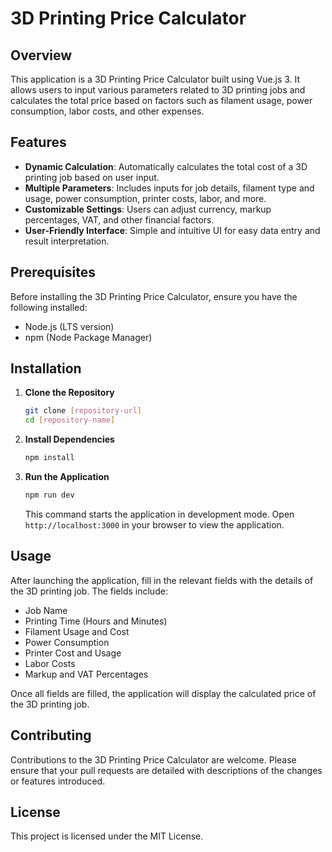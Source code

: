 
# 3D Printing Price Calculator

## Overview

This application is a 3D Printing Price Calculator built using Vue.js 3. It allows users to input various parameters related to 3D printing jobs and calculates the total price based on factors such as filament usage, power consumption, labor costs, and other expenses.

## Features

- **Dynamic Calculation**: Automatically calculates the total cost of a 3D printing job based on user input.
- **Multiple Parameters**: Includes inputs for job details, filament type and usage, power consumption, printer costs, labor, and more.
- **Customizable Settings**: Users can adjust currency, markup percentages, VAT, and other financial factors.
- **User-Friendly Interface**: Simple and intuitive UI for easy data entry and result interpretation.

## Prerequisites

Before installing the 3D Printing Price Calculator, ensure you have the following installed:
- Node.js (LTS version)
- npm (Node Package Manager)

## Installation

1. **Clone the Repository**
   ```bash
   git clone [repository-url]
   cd [repository-name]
   ```

2. **Install Dependencies**
   ```bash
   npm install
   ```

3. **Run the Application**
   ```bash
   npm run dev
   ```

   This command starts the application in development mode. Open `http://localhost:3000` in your browser to view the application.

## Usage

After launching the application, fill in the relevant fields with the details of the 3D printing job. The fields include:
- Job Name
- Printing Time (Hours and Minutes)
- Filament Usage and Cost
- Power Consumption
- Printer Cost and Usage
- Labor Costs
- Markup and VAT Percentages

Once all fields are filled, the application will display the calculated price of the 3D printing job.

## Contributing

Contributions to the 3D Printing Price Calculator are welcome. Please ensure that your pull requests are detailed with descriptions of the changes or features introduced.

## License

This project is licensed under the MIT License.
